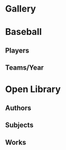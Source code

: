 # Gallery

<script>
  // HHDataList.setGlobalTheme('Wheatgerm');
</script>

# Baseball

## Players

<div id="baseball-players-datalist" class="hh-data-list mt-4"></div>

<script>
  new HHDataList({
    confirm: confirm,
    controlsAreSmall: false,
    fieldColWidth: 'narrow',
    id: 'baseball-players-datalist',
    queryParams: {
      fields: { name: 'fields', default: '*' },
      filter: { name: 'filter', default: 'playerid like "xyz%"', placeholder: 'birthyear is not null and namefirst like "John"' },
      order: { name: 'order', default: 'birthyear desc', placeholder: 'birthyear desc, namefirst asc' },
      page: { name: 'page' },
      limit: { name: 'limit', choices: [1, 5, 10, 15, 20, 50, 100], default: 5
      }
    },
    recordColWidth: 'narrow',
    recordFieldValue: 'value',
    recordFields: [
      { name: 'playerID', label: 'Player ID', isChecked: false },
      { name: 'nameFirst', label: 'First Name', isEditable: true, isRequired: true },
      { name: 'nameLast', label: 'Last Name', isEditable: true, isRequired: true },
      { name: 'nameGiven', label: 'Given Name', isChecked: false, isEditable: true, subtype: { name: "input" }, get: (value) => {
        if (value === null) {
          return '';
        } else {
          return value;
        }
      }},
      { name: 'birthDay', label: 'Birth Day', isEditable: true },
      { name: 'birthMonth', label: 'Birth Month', isEditable: true },
      { name: 'birthYear', label: 'Birth Year', isEditable: true },
      { name: 'birthCity', label: 'Birth City', isEditable: true },
      { name: 'birthState', label: 'Birth State', isEditable: true },
      { name: 'birthCountry', label: 'Birth Country', isEditable: true },
      { name: 'deathDay', label: 'Death Day', isChecked: false, isEditable: true },
      { name: 'deathMonth', label: 'Death Month', isChecked: false, isEditable: true },
      { name: 'deathYear', label: 'Death Year', isChecked: false, isEditable: true },
      { name: 'deathCity', label: 'Death City', isChecked: false, isEditable: true },
      { name: 'deathState', label: 'Death State', isChecked: false, isEditable: true },
      { name: 'deathCountry', label: 'Death Country', isChecked: false, isEditable: true },
      { name: 'weight', label: 'Weight', isEditable: true },
      { name: 'height', label: 'Height', isEditable: true },
      { name: 'bats', label: 'Bats', isEditable: true },
      { name: 'throws', label: 'Throws', isEditable: true },
      { name: 'debut', label: 'Debut Date', isChecked: false, isEditable: true },
      { name: 'finalGame', label: 'Final Game Date', isChecked: false, isEditable: true },
      { name: 'retroID', label: 'retroID', isChecked: false, isEditable: true },
      { name: 'bbrefID', label: 'bbrefID', isChecked: false, isEditable: true },
    ],
    recordIdField: 'playerID',
    recordParity: true,
    recordsAreExpanded: false,
    recordsAreNumbered: true,
    recordTitleFields: ['nameFirst', 'nameLast', 'birthYear'],
    recordTitleFormat: (f, r) => `${r[f[0]] ? r[f[0]] : ''} ${r[f[1]]} (b. ${r[f[2]] ? r[f[2]] : 'unknown'})`,
    reportError: (type, title, detail) => { reportError(type, title, detail); },
    reportInfo: (title, detail) => { reportInfo(title, detail); },
    reportWarning: (type, title, detail) => { reportWarning(type, title, detail); },
    responseHelper: {
      numPages: (data, limit) => data.metadata.numTotalPages,
      numResponseRecords: (data) => data.metadata.numResponseRecords,
      numMatchedRecords: (data) => data.metadata.numFilteredRecords,
      numTotalRecords: (data) => data.metadata.numTotalRecords,
      recordsArray: (data) => data.records
    },
    showTabDescriptions: true,
    tabDescriptions: {
      home: 'Manage baseball player records in the <a href="https://www.seanlahman.com/baseball-archive/statistics/">Lahman Baseball Dataset</a>.',
      search: 'Filter and order records. <a href="/en/docs/rest-api/query-parameters/" target="_blank">Learn more</a>.',
      fields: 'Specify fields to appear in records.',
      new: 'Create a new record.',
      created: 'This is the new record.',
      config: 'Set additional configuration parameters.'
    },
    urls: {
      deleteRecord: (id) => `${getDomain()}/api/baseball/v1/players/${id}`,
      getRecord: (id) => `${getDomain()}/api/baseball/v1/players/${id}`,
      getRecords: `${getDomain()}/api/baseball/v1/players`,
      patchRecord: (id) => `${getDomain()}/api/baseball/v1/players/${id}`,
      postRecord: `${getDomain()}/api/baseball/v1/players`,
      putRecord: (id) => `${getDomain()}/api/baseball/v1/players/${id}`
    }
  });
</script>

## Teams/Year

<div id="baseball-teams-datalist" class="hh-data-list"></div>

<script>
  new HHDataList({
    confirm: confirm,
    id: 'baseball-teams-datalist',
    queryParams: {
      fields: { name: 'fields' },
      filter: { name: 'filter' },
      order: { name: 'order' },
      page: { name: 'page' },
      limit: { name: 'limit' }
    },
    recordFields: [
      { name: 'ID', label: 'ID', isChecked: false },
      { name: 'yearID', label: 'Year' },
      { name: 'lgID', label: 'League ID' },
      { name: 'teamID', label: 'Team ID', isChecked: false },
      { name: 'franchID', label: 'Franchise ID', isChecked: false },
      { name: 'divID', label: 'Division ID', isChecked: false },
      { name: 'teamRank', label: 'Team Rank' },
      { name: 'G', label: 'Games' },
      { name: 'Ghome', label: 'Home Games' },
      { name: 'W', label: 'Wins' },
      { name: 'L', label: 'Losses' },
      { name: 'DivWin', label: 'Division Winner' },
      { name: 'WCWin', label: 'Wildcard Winner', isChecked: false },
      { name: 'LgWin', label: 'League Champion' },
      { name: 'WSWin', label: 'World Series Winner' },
      { name: 'R', label: 'Runs' },
      { name: 'AB', label: 'At Bats' },
      { name: 'H', label: 'Hits' },
      { name: '2B', label: 'Doubles' },
      { name: '3B', label: 'Triples' },
      { name: 'HR', label: 'Homeruns' },
      { name: 'BB', label: 'Walks' },
      { name: 'SO', label: 'Strikeouts' },
      { name: 'SB', label: 'Steals' },
      { name: 'CS', label: 'Caught Stealing' },
      { name: 'HBP', label: 'Hit By Pitch' },
      { name: 'SF', label: 'Sacrifice Flies' }
    ],
    recordIdField: 'ID',
    recordParity: true,
    recordTitleFields: ['name','yearID'],
    recordTitleFormat: (f, r) => `${r[f[0]]} (${r[f[1]]})`,
    reportError: (type, title, detail) => { reportError(type, title, detail); },
    reportInfo: (title, detail) => { reportInfo(title, detail); },
    reportWarning: (type, title, detail) => { reportWarning(type, title, detail); },
    responseHelper: {
      numPages: (data, limit) => data.metadata.numTotalPages,
      numResponseRecords: (data) => data.metadata.numResponseRecords,
      numMatchedRecords: (data) => data.metadata.numFilteredRecords,
      numTotalRecords: (data) => data.metadata.numTotalRecords,
      recordsArray: (data) => data.records
    },
    url: `${getDomain()}/api/baseball/v1/teams`,
  });
</script>

# Open Library

## Authors

<div id="open-library-authors-datalist" class="hh-data-list"></div>

<script>
  new HHDataList({
    confirm: confirm,
    id: 'open-library-authors-datalist',
    missingFields: {
      include: true,
      placeholder: ''
    },
    queryParams: {
      fields: { name: 'fields', default: '*' },
      filter: { name: 'q', none: '*', default: 'name=john'},
      order: { name: 'sort' }, 
      offset: { name: 'offset' },
      limit: { name: 'limit', choices: [1, 5, 10, 20, 50, 100], default: 1 }
    },
    recordFields: [
      { name: "key", label: "Key", isChecked: false, isEditable: false, isRequired: false, colWidth: 'medium' }, 
      { name: "type", label: "Type", isChecked: false, isEditable: false, isRequired: false, colWidth: 'medium', get: (value) => value.key }, 
      { name:"name", label:"Name", isChecked:true, isEditable:false, colWidth: 'medium'},
      { name:"alternate_names", label:"Alternate Names", isChecked:true, isEditable:false, colWidth: 'medium'},
      { name:"personal_name", label:"Personal Name", isChecked:false, isEditable:false, colWidth: 'medium'},
      { name:"title", label:"Title/Status", isChecked:false, isEditable:false, colWidth: 'medium'},
      { name:"birth_date", label:"Birth Date", isChecked:true, isEditable:false, colWidth: 'medium', get: (value) => 
        new Date(value).toLocaleDateString(window.navigator.language, { year: 'numeric', month: 'long', day: 'numeric' })
      },
      { name:"death_date", label:"Death Date", isChecked:true, isEditable:false, colWidth: 'medium', get: (value) => 
        new Date(value).toLocaleDateString(window.navigator.language, { year: 'numeric', month: 'long', day: 'numeric' })
      },
      { name:"bio", label:"Biography", isChecked:true, isEditable:false, colWidth: 'wide', subtype: { name: "text" }, get: (value) => {
        if (typeof value === 'object') {
          return value.value;
        } else {
          return value;
        }
      }}, 
      { name:"wikipedia", label:"Wikipedia", isChecked:true, isEditable:false, colWidth: 'medium', subtype: { name: "link" }, get: (value) => {
        // return value.length ? 'Wikipedia'.link(value) : value;
        return {url: value, title: 'Wikipedia'};
      }},
      { name:"photos", label:"Photos", isChecked:true, isEditable:false, colWidth: 'medium'},
      { name:"source_records", label:"Source Records", isChecked:true, isEditable:false, colWidth: 'medium'},
      { name:"remote_ids", label:"Remote IDs", isChecked:true, isEditable:false, colWidth: 'medium', get: (value) => {
        const a = [];
        for (const property in value) {
          a.push(`${property}:${value[property]}`);
        }
        return a;
      }},
      { name:"photograph", label:"Photograph", isChecked:false, isEditable:false},
      { name:"revision", label:"Revision", isChecked:false, isEditable:false},
      { name: "created", label: "Created", isChecked: false, isEditable: false, isRequired: false, get: (value) => 
        new Date(value.value).toLocaleDateString(window.navigator.language, { year: 'numeric', month: 'long', day: 'numeric' }) 
      },
      { name: "last_modified", label: "Last Modified", isChecked: false, isEditable: false, isRequired: false, get: (value) => 
        new Date(value.value).toLocaleDateString(window.navigator.language, { year: 'numeric', month: 'long', day: 'numeric' }) 
      },
    ],
    recordIdField: 'key',
    recordsAreExpanded: true,
    recordTitleFields: ['name'],
    recordTitleFormat: (f, r) => `${r[f[0]]}`,
    reportError: (type, title, detail) => { reportError(type, title, detail); },
    reportInfo: (title, detail) => { reportInfo(title, detail); },
    reportWarning: (type, title, detail) => { reportWarning(type, title, detail); },
    // reportRecordFields: (recordFields) => {
    //   console.log(JSON.stringify(recordFields).replace(/"([^"]+)":/g, '$1:'));
    // },
    responseHelper: {
      numPages: (data, limit) => Math.ceil(data.numFound / limit),
      numResponseRecords: (data) => data.docs.length,
      numMatchedRecords: (data) => data.numFound,
      recordsArray: (data) => data.docs
    },
    themeName: 'Wheatgerm',
    urls: {
      getRecord: (id) => `https://openlibrary.org/authors/${id}.json`,
      getRecords: `https://openlibrary.org/search/authors.json`
    }
  });
</script>

## Subjects

<div id="open-library-subjects-datalist" class="hh-data-list"></div>

<script>
  new HHDataList({
    confirm: confirm,
    id: 'open-library-subjects-datalist',
    missingFields: {
      include: true,
      placeholder: ''
    },
    queryParams: {
      fields: { name: 'fields', default: '*' },
      filter: { name: 'q', none: '*', default: 'women' },
      order: { name: 'sort' },
      offset: { name: 'offset' },
      limit: { name: 'limit', choices: [1, 5, 10, 20, 50, 100], default: 5 }
    },
    recordFields: [
      { name:"key", label:"Key", isChecked:false, isEditable:false, colWidth: 'medium'},
      { name:"subject_type", label:"Type", isChecked:false, isEditable:false, colWidth: 'medium'},
      { name:"name", label:"Subject Name", isChecked:true, isEditable:false, colWidth: 'medium'},
      { name:"work_count", label:"Number of Works", isChecked:true, isEditable:false, colWidth: 'medium'},
      { name:"works", label:"Sample Works", isChecked:true, isEditable:false, colWidth: 'wide', get: (value) => {
        const a = [];
        for (let i of value) { a.push(i.title); }
        return a;
      }}
    ],
    recordIdField: 'key',
    recordsAreExpanded: true,
    recordTitleFields: ['name'],
    recordTitleFormat: (f, r) => `${r[f[0]]}`,
    reportError: (type, title, detail) => { reportError(type, title, detail); },
    reportInfo: (title, detail) => { reportInfo(title, detail); },
    reportWarning: (type, title, detail) => { reportWarning(type, title, detail); },
    // reportRecordFields: (recordFields) => {
    //   console.log(JSON.stringify(recordFields).replace(/"([^"]+)":/g, '$1:'));
    // },
    responseHelper: {
      numPages: (data, limit) => Math.ceil(data.numFound / limit),
      numResponseRecords: (data) => data.docs.length,
      numMatchedRecords: (data) => data.numFound,
      recordsArray: (data) => data.docs
    },
    themeName: 'Wheatgerm',
    urls: {
      getRecord: (id) => `https://openlibrary.org${id}.json`,
      getRecords: `https://openlibrary.org/search/subjects.json`
    }
  });
</script>

## Works

<!-- <div id="open-library-works-datalist" class="hh-data-list"></div>

<script>
  new HHDataList({
    confirm: confirm,
    controlsAreSmall: false,
    fieldColWidth: 'narrow',
    id: 'open-library-works-datalist',
    missingFields: {
      include: true,
      placeholder: ''
    },
    queryParams: {
      fields: { name: 'fields', default: '*' },
      filter: { name: 'q', none: '*', default: 'snow' }, // Snow Falling on Cedars, On San Piedro
      order: { name: 'sort' },
      page: { name: 'page' },
      limit: { name: 'limit', choices: [1, 5, 10, 20, 50, 100], default: 1 }
    },
    recordColWidth: 'medium',
    recordFieldValue: 'value',
    recordFields: [
      { name: "key", label: "Key", isChecked: false, isEditable: false, isRequired: false }, 
      { name: "type", label: "Type", isChecked: false, isEditable: false, isRequired: false, get: (value) => value.key }, 
      { name: "title", label: "Title", isChecked: true, isEditable: true, isRequired: false, colWidth: 'wide' }, 
      { name: "subtitle", label: "Subtitle", isChecked: false, isEditable: true, isRequired: false, colWidth: 'wide' }, 
      { name: "authors", label: "Authors", isChecked: true, isEditable: false, isRequired: false, subtype: { name: "endpoint", field: (data) => data.name }, get: (value) => {
        const a = [];
        for (let i of value) { a.push(i.author.key); }
        return a;
      }},
      { name: "first_publish_date", label: "First Published Date", isChecked: true, isEditable: true, isRequired: false }, 
      { name: "description", label: "Description", isChecked: true, isEditable: true, isRequired: false, colWidth: 'wide', subtype: {name: "text", rows: 4 }, get: (value) => {
        if (typeof value === 'object') {
          return value.value;
        } else {
          return value;
        }
      }},
      { name: "first_sentence", label: "First Sentence", isChecked: true, isEditable: true, isRequired: false, colWidth: 'wide', subtype: {name: "text" }, get: (value) => value.value }, 
      { name: "excerpts", label: "Excerpts", isChecked: false, isEditable: false, isRequired: false, colWidth: 'wide', subtype: {name: "text" }, get: (value) => {
        const a = [];
        for (let i of value) { a.push(i.excerpt); }
        return a;
      }},
      { name: "subjects", label: "Subjects", isChecked: true, isEditable: false, isRequired: false}, 
      { name: "subject_places", label: "Subject Places", isChecked: true, isEditable: false, isRequired: false},
      { name: "subject_people", label: "Subject People", isChecked: true, isEditable: false, isRequired: false}, 
      { name: "subject_times", label: "Subject Times", isChecked: true, isEditable: false, isRequired: false },
      { name: "covers", label: "Covers", isChecked: true, isEditable: false, isRequired: false }, 
      { name: "links", label: "Links", isChecked: true, isEditable: false, isRequired: false, subtype: {name: "link" }, get: (value) => {
        const a = [];
        for (let i of value) { a.push({url: i.url, title: i.title}); }
        return a;
      }}, 
      { name: "dewey_number", label: "Dewey Number", isChecked: false, isEditable: false, isRequired: false, colWidth: 'narrow' }, 
      { name: "revision", label: "Revision", isChecked: false, isEditable: false, isRequired: false, colWidth: 'narrow' }, 
      { name: "created", label: "Created", isChecked: false, isEditable: false, isRequired: false, colWidth: 'narrow', get: (value) => 
        new Date(value.value).toLocaleDateString(window.navigator.language, { year: 'numeric', month: 'long', day: 'numeric' }) 
      },
      { name: "last_modified", label: "Last Modified", isChecked: false, isEditable: false, isRequired: false, colWidth: 'narrow', get: (value) => 
        new Date(value.value).toLocaleDateString(window.navigator.language, { year: 'numeric', month: 'long', day: 'numeric' }) 
      }
    ],
    recordIdField: 'key',
    recordsAreExpanded: true,
    recordTitleFields: ['title'],
    recordTitleFormat: (f, r) => `${r[f[0]]}`,
    reportError: (type, title, detail) => { reportError(type, title, detail); },
    reportInfo: (title, detail) => { reportInfo(title, detail); },
    // reportRecordFields: (recordFields) => {
    //   console.log(JSON.stringify(recordFields).replace(/"([^"]+)":/g, '$1:'));
    // },
    reportWarning: (type, title, detail) => { reportWarning(type, title, detail); },
    responseHelper: {
      numPages: (data, limit) => Math.ceil(data.numFound / limit),
      numResponseRecords: (data) => data.docs.length,
      numMatchedRecords: (data) => data.numFound,
      recordsArray: (data) => data.docs
    },
    themeName: 'Wheatgerm',
    urls: {
      getRecord: (id) => `https://openlibrary.org${id}.json`,
      getRecords: `https://openlibrary.org/search.json`
    }
  });
</script> -->

